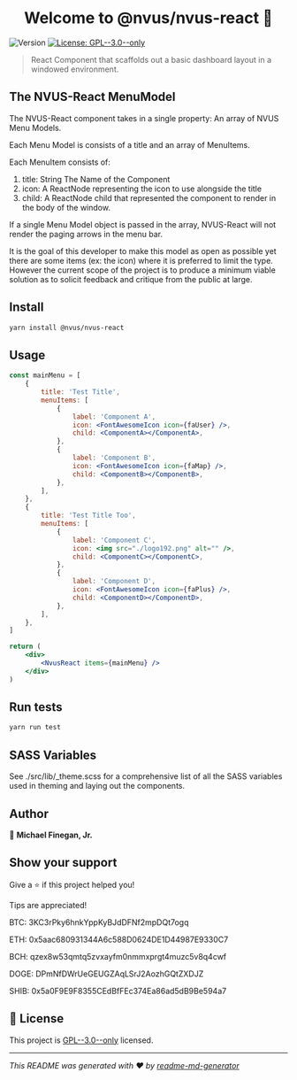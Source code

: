 <h1 align="center">Welcome to @nvus/nvus-react 👋</h1>
<p>
  <img alt="Version" src="https://img.shields.io/badge/version- 0.1.0-blue.svg?cacheSeconds=2592000" />
  <a href="https://www.gnu.org/licenses/gpl-3.0.txt" target="_blank">
    <img alt="License: GPL--3.0--only" src="https://img.shields.io/badge/License-GPL--3.0--only-yellow.svg" />
  </a>
</p>

> React Component that scaffolds out a basic dashboard layout in a windowed environment.

## The NVUS-React MenuModel

The NVUS-React component takes in a single property: An array of NVUS Menu Models.

Each Menu Model is consists of a title and an array of MenuItems.

Each MenuItem consists of:

1. title: String The Name of the Component
2. icon: A ReactNode representing the icon to use alongside the title
3. child: A ReactNode child that represented the component to render in the body of the window.

If a single Menu Model object is passed in the array, NVUS-React will not render the paging arrows in the menu bar.

It is the goal of this developer to make this model as open as possible yet there are some items (ex: the icon) where it is preferred to limit the type. However
the current scope of the project is to produce a minimum viable solution as to solicit feedback and critique from the public at large.

## Install

```sh
yarn install @nvus/nvus-react
```

## Usage

```jsx
const mainMenu = [
    {
        title: 'Test Title',
        menuItems: [
            {
                label: 'Component A',
                icon: <FontAwesomeIcon icon={faUser} />,
                child: <ComponentA></ComponentA>,
            },
            {
                label: 'Component B',
                icon: <FontAwesomeIcon icon={faMap} />,
                child: <ComponentB></ComponentB>,
            },
        ],
    },
    {
        title: 'Test Title Too',
        menuItems: [
            {
                label: 'Component C',
                icon: <img src="./logo192.png" alt="" />,
                child: <ComponentC></ComponentC>,
            },
            {
                label: 'Component D',
                icon: <FontAwesomeIcon icon={faPlus} />,
                child: <ComponentD></ComponentD>,
            },
        ],
    },
]

return (
    <div>
        <NvusReact items={mainMenu} />
    </div>
)
```

## Run tests

```sh
yarn run test
```

## SASS Variables

See ./src/lib/\_theme.scss for a comprehensive list of all the SASS variables used in theming and laying out the components.

## Author

👤 **Michael Finegan, Jr.**

## Show your support

Give a ⭐️ if this project helped you!

Tips are appreciated!

BTC: 3KC3rPky6hnkYppKyBJdDFNf2mpDQt7ogq

ETH: 0x5aac680931344A6c588D0624DE1D44987E9330C7

BCH: qzex8w53qmtq5zvxayfm0nmmxprgt4muzc5v8q4cwf

DOGE: DPmNfDWrUeGEUGZAqLSrJ2AozhGQtZXDJZ

SHIB: 0x5a0F9E9F8355CEdBfFEc374Ea86ad5dB9Be594a7

## 📝 License

This project is [GPL--3.0--only](https://www.gnu.org/licenses/gpl-3.0.txt) licensed.

---

_This README was generated with ❤️ by [readme-md-generator](https://github.com/kefranabg/readme-md-generator)_
